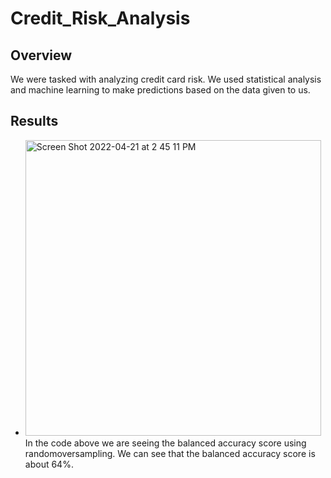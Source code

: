 # Credit_Risk_Analysis
## Overview
We were tasked with analyzing credit card risk. We used statistical analysis and machine learning to make predictions based on the data given to us. 

## Results
* <img width="473" alt="Screen Shot 2022-04-21 at 2 45 11 PM" src="https://user-images.githubusercontent.com/95194554/164540706-410792fc-eea3-4217-9693-15208764126a.png">
  In the code above we are seeing the balanced accuracy score using randomoversampling. We can see that the balanced accuracy score is about 64%.
